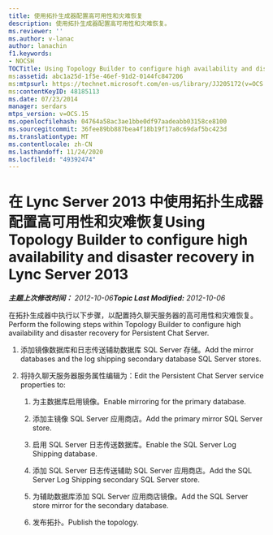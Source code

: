 ```yaml
---
title: 使用拓扑生成器配置高可用性和灾难恢复
description: 使用拓扑生成器配置高可用性和灾难恢复。
ms.reviewer: ''
ms.author: v-lanac
author: lanachin
f1.keywords:
- NOCSH
TOCTitle: Using Topology Builder to configure high availability and disaster recovery
ms:assetid: abc1a25d-1f5e-46ef-91d2-0144fc847206
ms:mtpsurl: https://technet.microsoft.com/en-us/library/JJ205172(v=OCS.15)
ms:contentKeyID: 48185113
ms.date: 07/23/2014
manager: serdars
mtps_version: v=OCS.15
ms.openlocfilehash: 04764a58ac3ae1bbe0df97aadeabb03158ce8100
ms.sourcegitcommit: 36fee89bb887bea4f18b19f17a8c69daf5bc423d
ms.translationtype: MT
ms.contentlocale: zh-CN
ms.lasthandoff: 11/24/2020
ms.locfileid: "49392474"
---
```

# <a name="using-topology-builder-to-configure-high-availability-and-disaster-recovery-in-lync-server-2013"></a><span data-ttu-id="60860-103">在 Lync Server 2013 中使用拓扑生成器配置高可用性和灾难恢复</span><span class="sxs-lookup"><span data-stu-id="60860-103">Using Topology Builder to configure high availability and disaster recovery in Lync Server 2013</span></span>

<div data-xmlns="http://www.w3.org/1999/xhtml">

<div class="topic" data-xmlns="http://www.w3.org/1999/xhtml" data-msxsl="urn:schemas-microsoft-com:xslt" data-cs="https://msdn.microsoft.com/">

<div data-asp="https://msdn2.microsoft.com/asp">



</div>

<div id="mainSection">

<div id="mainBody"><span data-ttu-id="60860-104">

<span> </span></span><span class="sxs-lookup"><span data-stu-id="60860-104">

<span> </span></span></span>

<span data-ttu-id="60860-105">_**主题上次修改时间：** 2012-10-06_</span><span class="sxs-lookup"><span data-stu-id="60860-105">_**Topic Last Modified:** 2012-10-06_</span></span>

<span data-ttu-id="60860-106">在拓扑生成器中执行以下步骤，以配置持久聊天服务器的高可用性和灾难恢复。</span><span class="sxs-lookup"><span data-stu-id="60860-106">Perform the following steps within Topology Builder to configure high availability and disaster recovery for Persistent Chat Server.</span></span>

1.  <span data-ttu-id="60860-107">添加镜像数据库和日志传送辅助数据库 SQL Server 存储。</span><span class="sxs-lookup"><span data-stu-id="60860-107">Add the mirror databases and the log shipping secondary database SQL Server stores.</span></span>

2.  <span data-ttu-id="60860-108">将持久聊天服务器服务属性编辑为：</span><span class="sxs-lookup"><span data-stu-id="60860-108">Edit the Persistent Chat Server service properties to:</span></span>
    
    1.  <span data-ttu-id="60860-109">为主数据库启用镜像。</span><span class="sxs-lookup"><span data-stu-id="60860-109">Enable mirroring for the primary database.</span></span>
    
    2.  <span data-ttu-id="60860-110">添加主镜像 SQL Server 应用商店。</span><span class="sxs-lookup"><span data-stu-id="60860-110">Add the primary mirror SQL Server store.</span></span>
    
    3.  <span data-ttu-id="60860-111">启用 SQL Server 日志传送数据库。</span><span class="sxs-lookup"><span data-stu-id="60860-111">Enable the SQL Server Log Shipping database.</span></span>
    
    4.  <span data-ttu-id="60860-112">添加 SQL Server 日志传送辅助 SQL Server 应用商店。</span><span class="sxs-lookup"><span data-stu-id="60860-112">Add the SQL Server Log Shipping secondary SQL Server store.</span></span>
    
    5.  <span data-ttu-id="60860-113">为辅助数据库添加 SQL Server 应用商店镜像。</span><span class="sxs-lookup"><span data-stu-id="60860-113">Add the SQL Server store mirror for the secondary database.</span></span>
    
    6.  <span data-ttu-id="60860-114">发布拓扑。</span><span class="sxs-lookup"><span data-stu-id="60860-114">Publish the topology.</span></span>

<span data-ttu-id="60860-115"></div>

<span> </span>

</div>

</div>

</span><span class="sxs-lookup"><span data-stu-id="60860-115"></div>

<span> </span>

</div>

</div>

</span></span></div>


